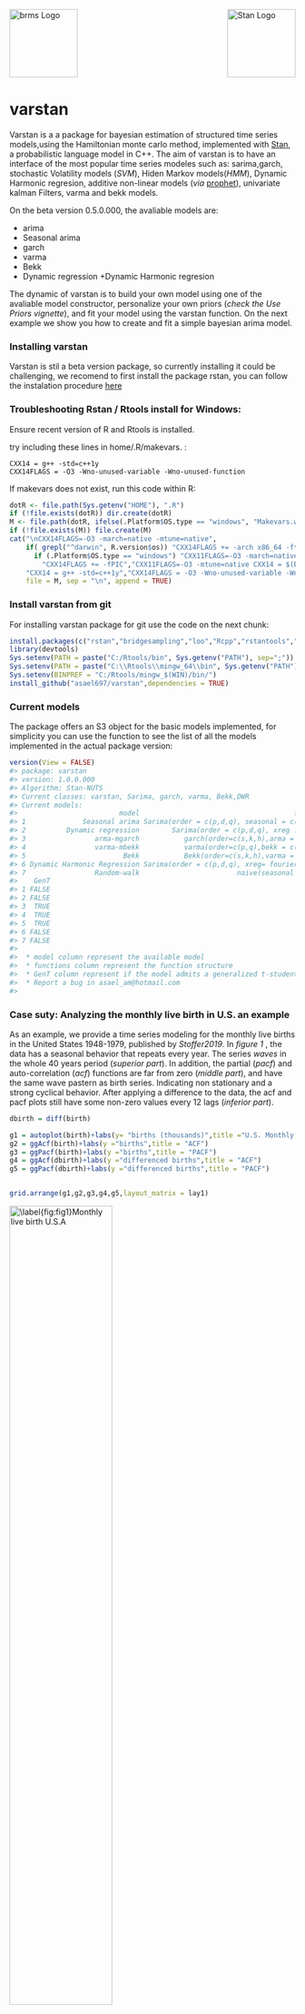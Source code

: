 <img src="man/figures/varstan.png" width = 120 alt="brms Logo"/>[<img src="https://raw.githubusercontent.com/stan-dev/logos/master/logo_tm.png" align="right" width=120 alt="Stan Logo"/>](http://mc-stan.org)

**varstan**
===========

Varstan is a a package for bayesian estimation of structured time series
models,using the Hamiltonian monte carlo method, implemented with
[Stan](http://mc-stan.org/), a probabilistic language model in C++. The
aim of varstan is to have an interface of the most popular time series
modeles such as: sarima,garch, stochastic Volatility models (*SVM*),
Hiden Markov models(*HMM*), Dynamic Harmonic regresion, additive
non-linear models (*via*
[prophet](https://github.com/facebook/prophet)), univariate kalman
Filters, varma and bekk models.

On the beta version 0.5.0.000, the avaliable models are:

-   arima
-   Seasonal arima
-   garch
-   varma
-   Bekk
-   Dynamic regression +Dynamic Harmonic regresion

The dynamic of varstan is to build your own model using one of the
avaliable model constructor, personalize your own priors (*check the Use
Priors vignette*), and fit your model using the varstan function. On the
next example we show you how to create and fit a simple bayesian arima
model.

### Installing varstan

Varstan is stil a beta version package, so currently installing it could
be challenging, we recomend to first install the package rstan, you can
follow the instalation procedure
[here](https://github.com/stan-dev/rstan/wiki/RStan-Getting-Started)

### Troubleshooting Rstan / Rtools install for Windows:

Ensure recent version of R and Rtools is installed.

try including these lines in home/.R/makevars. :

    CXX14 = g++ -std=c++1y
    CXX14FLAGS = -O3 -Wno-unused-variable -Wno-unused-function

If makevars does not exist, run this code within R:

``` r
dotR <- file.path(Sys.getenv("HOME"), ".R")
if (!file.exists(dotR)) dir.create(dotR)
M <- file.path(dotR, ifelse(.Platform$OS.type == "windows", "Makevars.win", "Makevars"))
if (!file.exists(M)) file.create(M)
cat("\nCXX14FLAGS=-O3 -march=native -mtune=native",
    if( grepl("^darwin", R.version$os)) "CXX14FLAGS += -arch x86_64 -ftemplate-depth-256" else
      if (.Platform$OS.type == "windows") "CXX11FLAGS=-O3 -march=native -mtune=native" else
        "CXX14FLAGS += -fPIC","CXX11FLAGS=-O3 -mtune=native CXX14 = $(BINPREF)g++ -m$(WIN) -std=c++1y",
    "CXX14 = g++ -std=c++1y","CXX14FLAGS = -O3 -Wno-unused-variable -Wno-unused-function",
    file = M, sep = "\n", append = TRUE)
```

### Install varstan from git

For installing varstan package for git use the code on the next chunk:

``` r
install.packages(c("rstan","bridgesampling","loo","Rcpp","rstantools","devtools"))
library(devtools)
Sys.setenv(PATH = paste("C:/Rtools/bin", Sys.getenv("PATH"), sep=";"))
Sys.setenv(PATH = paste("C:\\Rtools\\mingw_64\\bin", Sys.getenv("PATH"), sep=";"))
Sys.setenv(BINPREF = "C:/Rtools/mingw_$(WIN)/bin/")
install_github("asael697/varstan",dependencies = TRUE)
```

### Current models

The package offers an S3 object for the basic models implemented, for
simplicity you can use the function to see the list of all the models
implemented in the actual package version:

``` r
version(View = FALSE)
#> package: varstan 
#> version: 1.0.0.000 
#> Algorithm: Stan-NUTS 
#> Current classes: varstan, Sarima, garch, varma, Bekk,DWR 
#> Current models: 
#>                         model                                      functions
#> 1              Seasonal arima Sarima(order = c(p,d,q), seasonal = c(P,D,Q) )
#> 2          Dynamic regression        Sarima(order = c(p,d,q), xreg != NULL )
#> 3                 arma-mgarch           garch(order=c(s,k,h),arma = c(p,q) )
#> 4                 varma-mbekk           varma(order=c(p,q),bekk = c(s,k,h) )
#> 5                        Bekk           Bekk(order=c(s,k,h),varma = c(p,q) )
#> 6 Dynamic Harmonic Regression Sarima(order = c(p,d,q), xreg= fourier(ts,K) )
#> 7                 Random-walk                        naive(seasonal = FALSE)
#>    GenT
#> 1 FALSE
#> 2 FALSE
#> 3  TRUE
#> 4  TRUE
#> 5  TRUE
#> 6 FALSE
#> 7 FALSE
#> 
#>  * model column represent the available model 
#>  * functions column represent the function structure 
#>  * GenT column represent if the model admits a generalized t-student distribution 
#>  * Report a bug in asael_am@hotmail.com 
#> 
```

### Case suty: Analyzing the monthly live birth in U.S. an example

As an example, we provide a time series modeling for the monthly live
births in the United States 1948-1979, published by *Stoffer2019*. In
*figure 1* , the data has a seasonal behavior that repeats every year.
The series *waves* in the whole 40 years period (*superior part*). In
addition, the partial (*pacf*) and auto-correlation (*acf*) functions
are far from zero (*middle part*), and have the same wave pastern as
birth series. Indicating non stationary and a strong cyclical behavior.
After applying a difference to the data, the acf and pacf plots still
have some non-zero values every 12 lags (*inferior part*).

``` r
dbirth = diff(birth)

g1 = autoplot(birth)+labs(y= "births (thousands)",title ="U.S. Monthly live births")
g2 = ggAcf(birth)+labs(y ="births",title = "ACF")
g3 = ggPacf(birth)+labs(y ="births",title = "PACF")
g4 = ggAcf(dbirth)+labs(y ="differenced births",title = "ACF")
g5 = ggPacf(dbirth)+labs(y ="differenced births",title = "PACF")


grid.arrange(g1,g2,g3,g4,g5,layout_matrix = lay1)
```

<img src="man/figures/fig1-1.png" alt="\label{fig:fig1}Monthly live birth U.S.A" width="60%" />
<p class="caption">
Monthly live birth U.S.A
</p>

``` r
rm(g1,g2,g3,g4,g5,dbirth)
```

For start, a seasonal ARIMA model could give a good fit to the data,
following *Tsay2010* recommendations for order selection using the
auto-correlation functions, we define p = 1, d = 1, q = 1 and for the
seasonal part P=1, D = 1 and Q = 1. The model is defined in *varstan* as
follows

``` r
model1 = Sarima(birth,order = c(1,1,1),seasonal = c(1,1,1))
model1
#> 
#> y ~ Sarima(1,1,1)(1,1,1)[12] 
#> 373 observations and 1 dimension 
#> Differences: 1 seasonal Differences: 1 
#> Current observations: 360 
#>  
#> Priors: 
#>  Intercept:
#> mu0 ~ t (loc = 0 ,scl = 2.5 ,df = 6 )
#> 
#>  Scale Parameter: 
#> sigma0 ~ half_t (loc = 0 ,scl = 1 ,df = 7 )
#> 
#> ar[ 1 ] ~ normal (mu =  0 , sd =  0.5 ) 
#> ma[ 1 ] ~ normal (mu =  0 , sd =  0.5 ) 
#> 
#>  Seasonal Parameters: 
#> sar[ 1 ] ~ normal (mu =  0 , sd =  0.5 ) 
#> sma[ 1 ] ~ normal (mu =  0 , sd =  0.5 ) 
#> NULL
```

The function *Sarima()* generates a Seasonal ARIMA model ready to be
fitted in *Stan*. As the model is printed, all the important information
is shown: the model to be fit, the total observations of the data, the
seasonal period, the current observations that can be used after
differences, and a list of priors for all the model parameters. Using
the information provided by the *acf plot* in figure 1 (*middle right*),
the partial auto-correlations are not that strong, and a normal
distribution for the auto-regressive coefficient (*ar\[1\]*) could
explore values close to 1 or -1, causing the prior to be too
informative. Instead beta distribution in \[ − 1, 1\] (*If
*θ* ∼ *b**e**t**a*(*α*, *β*) in \[0, 1\] then
*θ*<sub>1</sub> = 2(*θ* − 1) ∼ *b**e**t**a*(*α*, *β*) in \[ − 1, 1\]*)
centered at zero, could be a more proper prior. With the functions
*set\_prior()* and *get\_prior()* we automatically update and check our
changes.

``` r
model1 = set_prior(dat = model1,type = "ar",par1 = 2,par2 = 2,dist = "beta")
get_prior(dat = model1,type = "ar")
#> ar[ 1 ] ~ beta (form1 =  2 , form2 =  2 )
```

Now that the model and priors are defined, what follows is to fit the
model using the *varstan()* function. We simulate 1 chain, of 2,000
iterations and warm-up of the first 1,000 chain’s values.

``` r
sfit1 = varstan(model1,chains = 1)
```

All fitted models are *varstan* objects, these are S3 classes with the
*stanfit* results provided by the *rstan* package, and other useful
elements that make the modeling process easier. After fitting our model
we can make a visual diagnostic of our parameters, check residuals and
fitted values using the plot method. On *figure 2* trace and posterior
density plots are illustrated for all the model parameters.

``` r
plot(sfit1,type = "parameter")
```

<img src="man/figures/fig2-1.png" width="60%" style="display: block; margin: auto;" />

to have multi-modal distributions, indicating that all chains have mixed
and converged. One useful way to assess models fit, is by the residuals
(*e*<sub>*t*</sub> = *Y*<sub>*t*</sub> − *Ŷ*<sub>*t*</sub>). The package
provides the posterior sample of every residual, but checking all of
them is an exhausting task. An alternative, is checking the process
generated by the residuals posterior estimate. A white noise behavior
indicates a good model fit. The model’s residuals in figure 3, seems to
follow a random noise, the auto-correlation in *acf plots* quickly falls
to zero, indicating an acceptable model fit.

``` r
p1 = plot(sfit1,type = "residuals")
p2 = plot(sfit1)

grid.arrange(p2,p1,ncol = 1)
```

<img src="man/figures/fig3-1.png" width="60%" style="display: block; margin: auto;" />

Because of the sinusoidal pattern that birth series (*figure 1*)
presents, a dynamic Harmonic regression (*A fourier transform with arima
structure for errors*) could also assess a good fit *harima*. To declare
this model, varstan offers a similar declaration structure of *Rob2007*
**forecast** package. A harmonic regression with 4 fourier terms and
ARIMA(1,1,1) residuals is declared and fitted to the birth data.

``` r
model2 = Sarima(birth,order = c(1,1,1),xreg = fourier(birth,K = 2))
sfit2 = varstan(model = model2,chains = 1,iter = 2000,warmup = 1000)
```

``` r
sfit2
#> 
#> y ~ Sarima(1,1,1).reg[4] 
#> 373 observations and 1 dimension 
#> Differences: 1 seasonal Differences: 0 
#> Current observations: 372 
#>  
#>              mean     se       2.5%      97.5%       ess   Rhat
#> mu0       -0.0773 0.0065    -0.0900    -0.0646 1069.5412 1.0001
#> sigma0    10.7657 0.0128    10.7406    10.7908  958.0279 1.0005
#> phi       -0.2627 0.0019    -0.2664    -0.2590  902.3653 1.0006
#> theta      0.6321 0.0015     0.6291     0.6350  863.2731 1.0001
#> breg.1   -21.4846 0.0406   -21.5641   -21.4050  947.3377 1.0004
#> breg.2     0.5771 0.0275     0.5232     0.6310 1043.4497 1.0012
#> breg.3     4.7873 0.0211     4.7460     4.8286 1027.7898 0.9992
#> breg.4    -5.2443 0.0251    -5.2935    -5.1951 1143.4878 0.9997
#> loglik -1415.3885 0.0669 -1415.5197 -1415.2573 1009.5068 0.9993
#> 
#>  Samples were drawn using sampling(NUTS). For each parameter, ess
#>  is the effective sample size, and Rhat is the potential
#>  scale reduction factor on split chains (at convergence, Rhat = 1).
```

In this scenario both models seem to be a good choice for birth series
analysis. Even so the harmonic regression fits more parameters. It is an
obvious choice for birth’s sinusoidal behavior. As an example of model
selection criteria, we compute the *bayes\_factor()* in logarithmic
scale, that compares the marginals models likelihoods, values above 6
(*in logarithmic scale*) provide good evidence for selecting the first
model. And for birth data, the seasonal arima model (*model1*) is a
better choice.

``` r
bayes_factor(x1 = sfit1,x2 = sfit2,log = TRUE)
#> Iteration: 1
#> Iteration: 2
#> Iteration: 3
#> Iteration: 4
#> Iteration: 5
#> Iteration: 6
#> Iteration: 1
#> Iteration: 2
#> Iteration: 3
#> Iteration: 4
#> Iteration: 5
#> Iteration: 6
#> Estimated log Bayes factor in favor of model1 over model2: 199.11958
```

Now, a comparison of our selected model (*model1* ∼
*Sarima(1,1,1)(1,1,1)\[12\]*) and the one given by the *auto.sarima()*
function, for it we are gonna use a leave of one out cross validation
*loo()*, and compare both looic with the *loo\_compare()* function
provided by the loo package.

``` r
sfit3 = auto.sarima(birth,chains = 1,iter = 4000)
#> Warning: There were 7 divergent transitions after warmup. Increasing adapt_delta above 0.9 may help. See
#> http://mc-stan.org/misc/warnings.html#divergent-transitions-after-warmup
#> Warning: Examine the pairs() plot to diagnose sampling problems
```

``` r
sfit3
#> 
#> y ~ Sarima(0,1,2)(1,1,1)[12] 
#> 373 observations and 1 dimension 
#> Differences: 1 seasonal Differences: 1 
#> Current observations: 360 
#>  
#>               mean     se       2.5%      97.5%      ess   Rhat
#> mu0         0.0091 0.0018     0.0056     0.0126 1773.444 1.0003
#> sigma0      7.3547 0.0060     7.3430     7.3665 2011.649 1.0018
#> theta.1     0.3670 0.0013     0.3645     0.3695 1761.412 1.0007
#> theta.2     0.1383 0.0010     0.1362     0.1403 1998.927 0.9995
#> sphi       -0.2515 0.0016    -0.2546    -0.2483 1919.813 1.0010
#> stheta      0.2966 0.0018     0.2932     0.3001 1996.057 0.9998
#> loglik  -1231.6631 0.0391 -1231.7397 -1231.5866 2053.303 0.9998
#> 
#>  Samples were drawn using sampling(NUTS). For each parameter, ess
#>  is the effective sample size, and Rhat is the potential
#>  scale reduction factor on split chains (at convergence, Rhat = 1).
```

Different from model1, the selected one does not contemplate an
auto-regressive component, and use 2 mean average components instead.
Now let’s proceed to estimate the loo for both models:

``` r
loo1 = loo(sfit1)
loo3 = loo(sfit3)

lc = loo::loo_compare(loo1,loo3)
print(lc,simplify = FALSE)
#>        elpd_diff se_diff elpd_loo se_elpd_loo p_loo   se_p_loo looic   se_looic
#> model2     0.0       0.0 -1235.2     15.3         6.9     0.8   2470.3    30.7 
#> model1    -1.7       5.7 -1236.9     15.6         8.8     1.0   2473.8    31.3
```

*loo\_compare()* prints first the best model. In this example is the one
provided by the *auto.sarima()* function, where its *looic* is 2 unit
below model1. This function is useful as starting point. But we
encourage the reader to test more complex models and priors that adjust
to the initial beliefs.

### References

For further readings and references you can check

-   Bob Carpenter, Andrew Gelman, Matthew D. Hoffman, Daniel Lee, Ben
    Goodrich, Michael Betancourt, Marcus Brubaker, Jiqiang Guo, Peter
    Li, and Allen Riddell. 2017. Stan: A probabilistic programming
    language. Journal of Statistical Software 76(1). DOI
    10.18637/jss.v076.i01

-   Stan Development Team. 2018. Stan Modeling Language Users Guide and
    Reference Manual, Version 2.18.0.
    <a href="http://mc-stan.org" class="uri">http://mc-stan.org</a>

-   Rob J Hyndman and George Athanasopoulos. Forecasting: Principles and
    practice Monash University, Australia

-   Rob J. Hyndman, Y. Khandakar, Automatic Time Series Forecasting: The
    forecast Package for R
